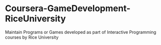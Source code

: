 # Coursera-GameDevelopment-RiceUniversity
Maintain Programs or Games developed as part of Interactive Programming courses by Rice University
